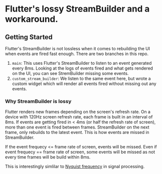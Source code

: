# Flutter's lossy StreamBuilder and a workaround.

## Getting Started

Flutter's StreamBuilder is not lossless when it comes to rebuilding the UI when events are fired fast enough. There are two branches in this repo.
1. `main`: This uses Flutter's StreamBuilder to listen to an event generated every 8ms. Looking at the logs of events fired and what gets rendered on the UI, you can see StremBuilder missing some events.
2. `custom_stream_builder`: We listen to the same event here, but wrote a custom widget which will render all events fired without missing out any events. 

### Why StreamBuilder is lossy

Flutter renders new frames depending on the screen's refresh rate. On a device with 120Hz screen refresh rate, each frame is built in an interval of 8ms. If events are getting fired in  < 4ms (or half the refresh rate of screen), more than one event is fired between frames. StreamBuilder on the next frame, only rebuilds to the latest event. This is how events are missed in StreamBuilder.

If the event frequecy <= frame rate of screen, events will be missed. Even if event frequecy == frame rate of screen, some events will be missed as not every time frames will be build within 8ms. 

This is interestingly simlilar to [Nyquist frequency](https://cmtext.indiana.edu/digital_audio/chapter5_nyquist.php) in signal processing.
